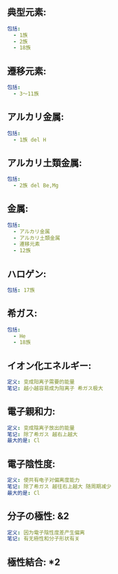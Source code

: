 ## 典型元素:

```yaml
包括:
  - 1族
  - 2族
  - 18族
```

## 遷移元素:

```yaml
包括:
  - 3～11族

```

## アルカリ金属:

```yaml
包括:
  - 1族 del H

```

## アルカリ土類金属:

```yaml
包括:
  - 2族 del Be,Mg

```

## 金属:

```yaml
包括:
  - アルカリ金属
  - アルカリ土類金属
  - 遷移元素
  - 12族

```

## ハロゲン:

```yaml
包括: 17族
```

## 希ガス:

```yaml
包括:
  - He
  - 18族

```

## イオン化エネルギー:

```yaml
定义: 变成阳离子需要的能量
笔记: 越小越容易成为阳离子 希ガス极大

```

## 電子親和力:

```yaml
定义: 变成陰离子放出的能量
笔记: 除了希ガス 越右上越大
最大的是: Cl

```

## 電子陰性度:

```yaml
定义: 使共有电子对偏离度能力
笔记: 除了希ガス 越往右上越大 随周期减少
最大的是: Cl

```

## 分子の極性: &2

```yaml
定义: 因为電子陰性度差产生偏离
笔记: 有无極性和分子形状有关

```

## 極性結合: *2

```yaml
```